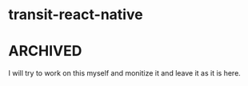 ﻿# transit-react-native
# ARCHIVED
I will try to work on this myself and monitize it and leave it as it is here.
